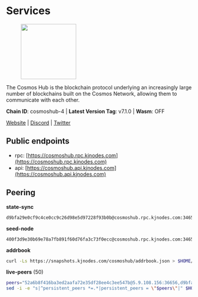 # Services

<figure><img src="https://raw.githubusercontent.com/kj89/testnet_manuals/main/pingpub/logos/cosmoshub.png" width="150" alt=""><figcaption></figcaption></figure>

The Cosmos Hub is the blockchain protocol underlying an  increasingly large number of blockchains built on the  Cosmos Network, allowing them to communicate with each other.

**Chain ID**: cosmoshub-4 | **Latest Version Tag**: v7.1.0 | **Wasm**: OFF

[Website](https://hub.cosmos.network) | [Discord](https://discord.gg/cosmosnetwork) | [Twitter](https://twitter.com/cosmoshub)


## Public endpoints

* rpc: [https://cosmoshub.rpc.kjnodes.com](https://cosmoshub.rpc.kjnodes.com)
* api: [https://cosmoshub.api.kjnodes.com](https://cosmoshub.api.kjnodes.com)

## Peering

**state-sync**

```text
d9bfa29e0cf9c4ce0cc9c26d98e5d97228f93b0b@cosmoshub.rpc.kjnodes.com:34656
```

**seed-node**

```text
400f3d9e30b69e78a7fb891f60d76fa3c73f0ecc@cosmoshub.rpc.kjnodes.com:34659
```

**addrbook**
```bash
curl -Ls https://snapshots.kjnodes.com/cosmoshub/addrbook.json > $HOME/.gaia/config/addrbook.json
```

**live-peers** (50)
```bash
peers="52a6b8f416ba3ed2aafa72e35df28ee4c3ee547b@5.9.108.156:36656,d9bfa29e0cf9c4ce0cc9c26d98e5d97228f93b0b@65.109.88.38:34656,ca5011c44fd74d95e7fca487c69e301df195750c@65.108.122.246:26726,e829d4764a5cecc44b3414777853b34407b36601@185.16.39.179:26656,cf10a45ead9e76d45b06dee97ef779e65103c78e@3.128.185.235:26656,7b8ab74fa7c3cc10b203b990abfc86e1a0b82a79@34.254.201.211:26656,c1e437f73b8889b78ea34981e7c349157ad80284@107.135.15.66:26656,8dc4fd0007c74bdf4b7ee1e5a3ab68161cc8f845@142.132.208.213:26656,5b4529df65f9c1006d51472a827f1deb23825ba2@167.235.34.35:14656,bc737531d441cf2e41dfa70f822a9a06440e3df1@220.85.113.37:26656,67685d93f2256caa7a2d53e3a104f9e437c3d247@95.216.114.244:26656,58b54d8cfdc0c634ed592e2c008705791253ebbb@172.93.214.10:26656,d1e39378054215be020e22f0342e272f5224cf75@146.190.46.145:30196,d6d176ddff60c1030eec7bc29e403cb3f9c6a0c5@54.247.10.151:26656,34f0e424f747f62e04e8c34fde60013fb4dbc04b@65.108.0.165:14956,b79e1d3a621bdafd3a8d9a49dff8f4737d0bedc9@52.73.168.104:26656,e0ab6c5cc86959853f499236b8297344802ac5f4@5.161.139.201:26656,c7a1d95db766b57bbea36ad1db1fc3cb41857fc8@86.111.48.38:26656,213857e741833d17275ea559bb2d0342398cec99@35.245.206.45:26656,84cc83cd09a974a234a3fdb5bb4fd46fd856f8ec@142.132.135.239:26656,9d048653fa4d98e6c0760ed0c54ad2d257ba46df@65.108.137.34:26656,dff07399aeadf3f1b6edfac07f92a238112d3036@93.189.30.120:26656,241b17dba97a2ed3c3747d12781fb86c9706e2d4@89.58.27.86:26656,803abd0b6b0478ab7f7e38dbda89902ca67f8778@65.21.90.137:11956,d9dbd30f7e9ae99dc05645f48f4637c2f4a14645@34.107.9.71:26656,96695949a73912f4486f52c133e5f800e51b29d6@115.79.141.245:22656,dd53fa5cfb6a604feb80860d47506d0dd84baa12@142.132.210.234:26656,7dbd25c2e2bf602d6ed14b9a2648bdcd58f3e79d@65.108.77.106:26649,daa6d8314246ad65037a48ec2e2266eeea9d46f8@154.53.63.50:26656,c940e11c1072dad06da3b1b48ca92966bb37e93a@74.96.207.58:28721,d35f08a60aeb2729d07e92e778b4c6f83379092e@18.138.160.68:26656,c03593feca52899e9cc38ae0fed671fb96ab0bba@52.203.105.100:26656,db7850e8e9bef0568904b7d5bcaec813e8e3d295@34.27.227.166:26656,d54eacb237dfbc0eb934a45509f878eb3ea3a5b3@64.44.148.195:26656,a335b687cd0f32990bcebc0dd65cd29c58ae87b9@34.244.112.47:26656,c540af0c82963228aa865d27d9b6142fc54b571d@176.9.102.164:26656,d5bf4870659c1d47f008691a64f970a56f0adb3c@80.190.132.234:56656,7023db1ac96fe1053640206c44e04b41e29de273@47.75.119.188:26656,3da88430414ec9084c8983fe4d462cce655ff1f3@51.222.245.114:26656,381a2e419620a56ecdb3684a4272ee9e5b989e0a@18.166.143.49:26656,90a572b126de59fb924b050669e3d0851c7e8dd1@89.149.218.130:26656,5f48aeb3343f1df87a1c07429f66286c95b7e0b5@54.164.190.216:26656,e437107daf14684c8260e97d99b1e5b78b9f046a@188.214.129.162:26656,dea13e7232642331360d4387b0ab106b014092d4@116.202.236.59:26656,1cce99042f884d669e7287e3e362bff8e385c63e@46.4.79.183:26726,44594a57ce538a21f8558bcb1c9ce560ad879e3e@15.235.114.84:26656,ba3bacc714817218562f743178228f23678b2873@34.141.15.99:26656,aa6f82453d0ccbb9f95a19a58f6f16ec146d1a9d@184.72.196.24:26656,f8ae898b130457bbbf05fd3d2e9ca4559bd528fd@37.120.245.157:26656,51c49b57b371e3645de715e0034236a8bd61965e@35.234.21.2:26656"
sed -i -e "s|^persistent_peers *=.*|persistent_peers = \"$peers\"|" $HOME/.gaia/config/config.toml
```
